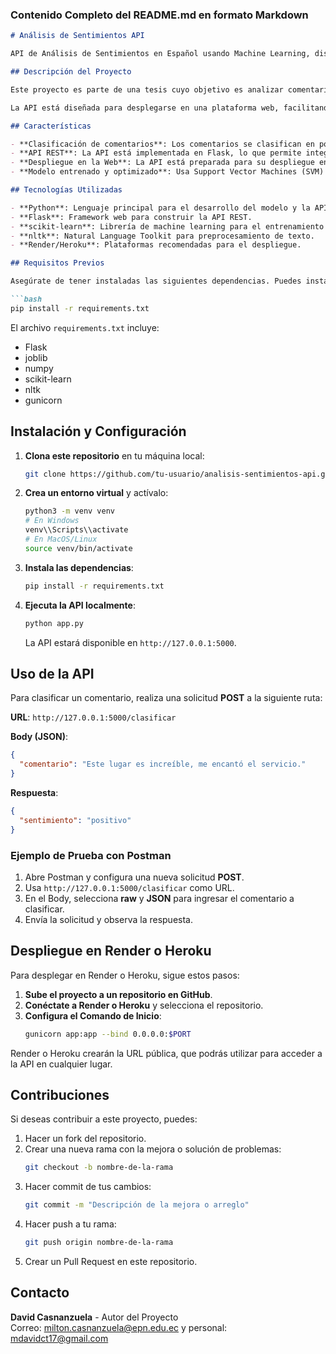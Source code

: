 ### Contenido Completo del README.md en formato Markdown

```markdown
# Análisis de Sentimientos API

API de Análisis de Sentimientos en Español usando Machine Learning, diseñada para clasificar comentarios de usuarios en positivo, negativo y neutral.

## Descripción del Proyecto

Este proyecto es parte de una tesis cuyo objetivo es analizar comentarios en español para detectar el sentimiento que expresan. Utiliza técnicas de aprendizaje supervisado, empleando modelos de machine learning como SVM y Naive Bayes para clasificar los comentarios en tres categorías: positivo, negativo y neutral. 

La API está diseñada para desplegarse en una plataforma web, facilitando la clasificación de textos en tiempo real a través de una sencilla solicitud HTTP.

## Características

- **Clasificación de comentarios**: Los comentarios se clasifican en positivo, negativo o neutral.
- **API REST**: La API está implementada en Flask, lo que permite integrarla fácilmente en aplicaciones web.
- **Despliegue en la Web**: La API está preparada para su despliegue en servicios como Render o Heroku.
- **Modelo entrenado y optimizado**: Usa Support Vector Machines (SVM) y Naive Bayes, con técnicas de balanceo y validación cruzada para mejorar la precisión en la clasificación.

## Tecnologías Utilizadas

- **Python**: Lenguaje principal para el desarrollo del modelo y la API.
- **Flask**: Framework web para construir la API REST.
- **scikit-learn**: Librería de machine learning para el entrenamiento del modelo.
- **nltk**: Natural Language Toolkit para preprocesamiento de texto.
- **Render/Heroku**: Plataformas recomendadas para el despliegue.

## Requisitos Previos

Asegúrate de tener instaladas las siguientes dependencias. Puedes instalarlas ejecutando el siguiente comando:

```bash
pip install -r requirements.txt
```

El archivo `requirements.txt` incluye:
- Flask
- joblib
- numpy
- scikit-learn
- nltk
- gunicorn

## Instalación y Configuración

1. **Clona este repositorio** en tu máquina local:
   ```bash
   git clone https://github.com/tu-usuario/analisis-sentimientos-api.git
   ```

2. **Crea un entorno virtual** y actívalo:
   ```bash
   python3 -m venv venv
   # En Windows
   venv\\Scripts\\activate
   # En MacOS/Linux
   source venv/bin/activate
   ```

3. **Instala las dependencias**:
   ```bash
   pip install -r requirements.txt
   ```

4. **Ejecuta la API localmente**:
   ```bash
   python app.py
   ```
   La API estará disponible en `http://127.0.0.1:5000`.

## Uso de la API

Para clasificar un comentario, realiza una solicitud **POST** a la siguiente ruta:

**URL**: `http://127.0.0.1:5000/clasificar`

**Body (JSON)**:
```json
{
  "comentario": "Este lugar es increíble, me encantó el servicio."
}
```

**Respuesta**:
```json
{
  "sentimiento": "positivo"
}
```

### Ejemplo de Prueba con Postman

1. Abre Postman y configura una nueva solicitud **POST**.
2. Usa `http://127.0.0.1:5000/clasificar` como URL.
3. En el Body, selecciona **raw** y **JSON** para ingresar el comentario a clasificar.
4. Envía la solicitud y observa la respuesta.

## Despliegue en Render o Heroku

Para desplegar en Render o Heroku, sigue estos pasos:

1. **Sube el proyecto a un repositorio en GitHub**.
2. **Conéctate a Render o Heroku** y selecciona el repositorio.
3. **Configura el Comando de Inicio**:
   ```bash
   gunicorn app:app --bind 0.0.0.0:$PORT
   ```

Render o Heroku crearán la URL pública, que podrás utilizar para acceder a la API en cualquier lugar.

## Contribuciones

Si deseas contribuir a este proyecto, puedes:
1. Hacer un fork del repositorio.
2. Crear una nueva rama con la mejora o solución de problemas:
   ```bash
   git checkout -b nombre-de-la-rama
   ```
3. Hacer commit de tus cambios:
   ```bash
   git commit -m "Descripción de la mejora o arreglo"
   ```
4. Hacer push a tu rama:
   ```bash
   git push origin nombre-de-la-rama
   ```
5. Crear un Pull Request en este repositorio.

## Contacto

**David Casnanzuela** - Autor del Proyecto  
Correo: milton.casnanzuela@epn.edu.ec y personal: mdavidct17@gmail.com
